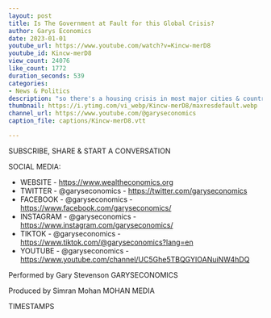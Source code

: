 ```yaml
---
layout: post
title: Is The Government at Fault for this Global Crisis?
author: Garys Economics
date: 2023-01-01
youtube_url: https://www.youtube.com/watch?v=Kincw-merD8
youtube_id: Kincw-merD8
view_count: 24076
like_count: 1772
duration_seconds: 539
categories:
- News & Politics
description: "so there's a housing crisis in most major cities & countries by extension, possibly a cost of living crisis in all countries, so why are we so hard on our government here? is it not not their fault?'"
thumbnail: https://i.ytimg.com/vi_webp/Kincw-merD8/maxresdefault.webp
channel_url: https://www.youtube.com/@garyseconomics
caption_file: captions/Kincw-merD8.vtt

---
```


SUBSCRIBE, SHARE & START A CONVERSATION


SOCIAL MEDIA:
- WEBSITE - https://www.wealtheconomics.org
- TWITTER - @garyseconomics - https://twitter.com/garyseconomics
- FACEBOOK - @garyseconomics - https://www.facebook.com/garyseconomics/
- INSTAGRAM - @garyseconomics - https://www.instagram.com/garyseconomics/
- TIKTOK - @garyseconomics - https://www.tiktok.com/@garyseconomics?lang=en
- YOUTUBE - @garyseconomics - https://www.youtube.com/channel/UC5Ghe5TBQGYIOANuiNW4hDQ


Performed by Gary Stevenson
GARYSECONOMICS


Produced by Simran Mohan
MOHAN MEDIA


TIMESTAMPS
